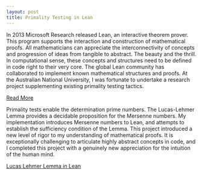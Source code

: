 ```yaml
---
layout: post
title: Primality Testing in Lean
---
```


In 2013 Microsoft Research released Lean, an interactive theorem prover. This program supports the interaction and construction of mathematical proofs. All mathematicians can appreciate the interconnectivity of concepts and progression of ideas from tangible to abstract. The beauty and the thrill. In computational sense, these concepts and structures need to be defined in code right to their very core. The global Lean community has collaborated to implement known mathematical structures and proofs. At the Australian National University, I was fortunate to undertake a research project supplementing existing primality testing tactics. 

<a href="{{ site.baseurl }}{{ post.url }}" class="read-more">Read More</a>

Primality tests enable the determination prime numbers. The Lucas-Lehmer Lemma provides a decidable proposition for the Mersenne numbers. My implementation introduces Mersenne numbers to Lean, and attempts to establish the sufficiency condition of the Lemma. This project introduced a new level of rigor to my understanding of mathematical proofs. It is exceptionally challenging to articulate highly abstract concepts in code, and I completed this project with a genuinely new appreciation for the intuition of the human mind. 

<a href="https://apahljina.github.io/report.pdf" target="_blank">Lucas Lehmer Lemma in Lean</a>
